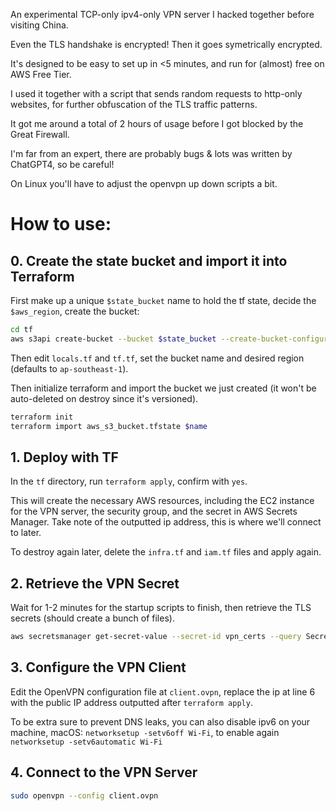 An experimental TCP-only ipv4-only VPN server I hacked together before visiting China.

Even the TLS handshake is encrypted! Then it goes symetrically encrypted.

It's designed to be easy to set up in <5 minutes, and run for (almost) free on AWS Free Tier.

I used it together with a script that sends random requests to http-only websites, for further obfuscation of the TLS traffic patterns.

It got me around a total of 2 hours of usage before I got blocked by the Great Firewall.

I'm far from an expert, there are probably bugs & lots was written by ChatGPT4, so be careful!

On Linux you'll have to adjust the openvpn up down scripts a bit.


# How to use:

## 0. Create the state bucket and import it into Terraform
First make up a unique `$state_bucket` name to hold the tf state, decide the `$aws_region`, create the bucket:
```bash
cd tf
aws s3api create-bucket --bucket $state_bucket --create-bucket-configuration LocationConstraint=$aws_region
```
Then edit `locals.tf` and `tf.tf`, set the bucket name and desired region (defaults to `ap-southeast-1`).

Then initialize terraform and import the bucket we just created (it won't be auto-deleted on destroy since it's versioned).
```bash
terraform init
terraform import aws_s3_bucket.tfstate $name
```

## 1. Deploy with TF

In the `tf` directory, run `terraform apply`, confirm with `yes`.

This will create the necessary AWS resources, including the EC2 instance for the VPN server, the security group, and the secret in AWS Secrets Manager.
Take note of the outputted ip address, this is where we'll connect to later.

To destroy again later, delete the `infra.tf` and `iam.tf` files and apply again.

## 2. Retrieve the VPN Secret

Wait for 1-2 minutes for the startup scripts to finish, then retrieve the TLS secrets (should create a bunch of files).

```bash
aws secretsmanager get-secret-value --secret-id vpn_certs --query SecretBinary --output text | base64 --decode | tar -xz
```

## 3. Configure the VPN Client

Edit the OpenVPN configuration file at `client.ovpn`, replace the ip at line 6 with the public IP address outputted after `terraform apply`.

To be extra sure to prevent DNS leaks, you can also disable ipv6 on your machine, macOS:
`networksetup -setv6off Wi-Fi`, to enable again `networksetup -setv6automatic Wi-Fi`

## 4. Connect to the VPN Server

```bash
sudo openvpn --config client.ovpn
```
